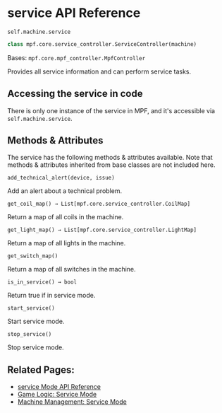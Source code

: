 # service API Reference

`self.machine.service`

``` python
class mpf.core.service_controller.ServiceController(machine)
```

Bases: `mpf.core.mpf_controller.MpfController`

Provides all service information and can perform service tasks.

## Accessing the service in code

There is only one instance of the service in MPF, and it's accessible via `self.machine.service`.

## Methods & Attributes

The service has the following methods & attributes available. Note that methods & attributes inherited from base classes are not included here.

`add_technical_alert(device, issue)`

Add an alert about a technical problem.

`get_coil_map() → List[mpf.core.service_controller.CoilMap]`

Return a map of all coils in the machine.

`get_light_map() → List[mpf.core.service_controller.LightMap]`

Return a map of all lights in the machine.

`get_switch_map()`

Return a map of all switches in the machine.

`is_in_service() → bool`

Return true if in service mode.

`start_service()`

Start service mode.

`stop_service()`

Stop service mode.

## Related Pages:

* [service Mode API Reference](../modes/service.md)
* [Game Logic: Service Mode](../../../game_logic/service_mode.md)
* [Machine Management: Service Mode](../../../machine_management/service_mode.md)
